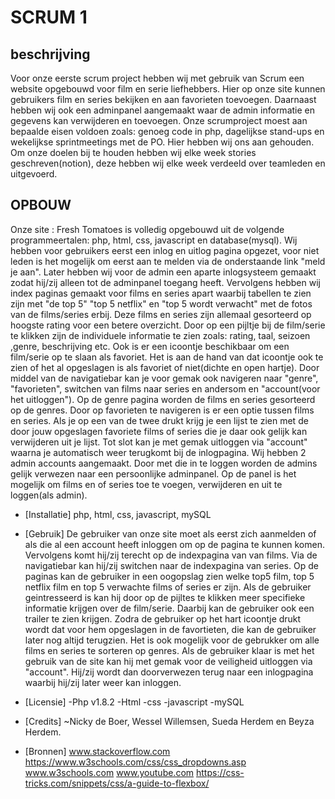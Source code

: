 # SCRUM 1

## beschrijving

Voor onze eerste scrum project hebben wij met gebruik van Scrum een website opgebouwd voor film en serie liefhebbers. Hier op onze site kunnen gebruikers film en series bekijken en aan favorieten toevoegen. Daarnaast hebben wij ook een adminpanel aangemaakt waar de admin informatie en gegevens kan verwijderen en toevoegen. Onze scrumproject moest aan bepaalde eisen voldoen zoals: genoeg code in php, dagelijkse stand-ups en wekelijkse sprintmeetings met de PO. Hier hebben wij ons aan gehouden.
Om onze doelen bij te houden hebben wij elke week stories geschreven(notion), deze hebben wij elke week verdeeld over teamleden en uitgevoerd.

## OPBOUW

Onze site : Fresh Tomatoes is volledig opgebouwd uit de volgende programmeertalen: php, html, css, javascript en database(mysql). Wij hebben voor gebruikers eerst een inlog en uitlog pagina opgezet, voor niet leden is het mogelijk om eerst aan te melden via de onderstaande link "meld je aan". Later hebben wij voor de admin een aparte inlogsysteem gemaakt zodat hij/zij alleen tot de adminpanel toegang heeft. Vervolgens hebben wij index paginas gemaakt voor films en series apart waarbij tabellen te zien zijn met "de top 5" "top 5 netflix" en "top 5 wordt verwacht" met de fotos van de films/series erbij. Deze films en series zijn allemaal gesorteerd op hoogste rating voor een betere overzicht. Door op een pijltje bij de film/serie te klikken zijn de individuele informatie te zien zoals: rating, taal, seizoen ,genre, beschrijving etc. Ook is er een icoontje beschikbaar om een film/serie op te slaan als favoriet. Het is aan de hand van dat icoontje ook te zien of het al opgeslagen is als favoriet of niet(dichte en open hartje). Door middel van de navigatiebar kan je voor gemak ook navigeren naar "genre", "favorieten", switchen van films naar series en andersom en "account(voor het uitloggen"). Op de genre pagina worden de films en series gesorteerd op de genres. Door op favorieten te navigeren is er een optie tussen films en series. Als je op een van de twee drukt krijg je een lijst te zien met de door jouw opgeslagen favoriete films of series die je daar ook gelijk kan verwijderen uit je lijst. Tot slot kan je met gemak uitloggen via "account" waarna je automatisch weer terugkomt bij de inlogpagina.
Wij hebben 2 admin accounts aangemaakt. Door met die in te loggen worden de admins gelijk verwezen naar een persoonlijke adminpanel. Op de panel is het mogelijk om films en of series toe te voegen, verwijderen en uit te loggen(als admin). 
- [Installatie]
php, html, css, javascript, mySQL

- [Gebruik]
De gebruiker van onze site moet als eerst zich aanmelden of als die al een account heeft inloggen om op de pagina te kunnen komen. Vervolgens komt hij/zij terecht op de indexpagina van van films. Via de navigatiebar kan hij/zij switchen naar de indexpagina van series. Op de paginas kan de gebruiker in een oogopslag zien welke top5 film, top 5 netflix film en top 5 verwachte films of series er zijn. Als de gebruiker geintresseerd is kan hij door op de pijltes te klikken meer specifieke informatie krijgen over de film/serie. Daarbij kan de gebruiker ook een trailer te zien krijgen. Zodra de gebruiker op het hart icoontje drukt wordt dat voor hem opgeslagen in de favortieten, die kan de gebruiker later nog altijd terugzien. Het is ook mogelijk voor de gebrukker om alle films en series te sorteren op genres. Als de gebruiker klaar is met het gebruik van de site kan hij met gemak voor de veiligheid uitloggen via "account". Hij/zij wordt dan doorverwezen terug naar een inlogpagina waarbij hij/zij later weer kan inloggen.

- [Licensie]
-Php v1.8.2 
-Html
-css
-javascript
-mySQL


- [Credits]
~Nicky de Boer, Wessel Willemsen, Sueda Herdem en Beyza Herdem.

- [Bronnen]
     www.stackoverflow.com
     https://www.w3schools.com/css/css_dropdowns.asp
     www.w3schools.com
     www.youtube.com
     https://css-tricks.com/snippets/css/a-guide-to-flexbox/


